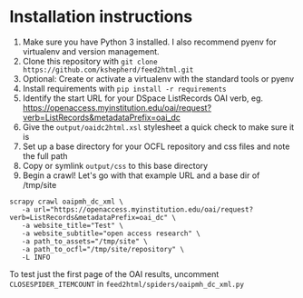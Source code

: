 # Installation instructions

1. Make sure you have Python 3 installed. I also recommend pyenv for virtualenv and version management.
1. Clone this repository with `git clone https://github.com/kshepherd/feed2html.git`
1. Optional: Create or activate a virtualenv with the standard tools or pyenv
1. Install requirements with `pip install -r requirements`
1. Identify the start URL for your DSpace ListRecords OAI verb, eg. https://openaccess.myinstitution.edu/oai/request?verb=ListRecords&metadataPrefix=oai_dc
1. Give the `output/oaidc2html.xsl` stylesheet a quick check to make sure it is 
1. Set up a base directory for your OCFL repository and css files and note the full path
1. Copy or symlink `output/css` to this base directory
1. Begin a crawl! Let's go with that example URL and a base dir of /tmp/site
```
scrapy crawl oaipmh_dc_xml \
   -a url="https://openaccess.myinstitution.edu/oai/request?verb=ListRecords&metadataPrefix=oai_dc" \
   -a website_title="Test" \
   -a website_subtitle="open access research" \
   -a path_to_assets="/tmp/site" \
   -a path_to_ocfl="/tmp/site/repository" \
   -L INFO
```

To test just the first page of the OAI results, uncomment `CLOSESPIDER_ITEMCOUNT` in `feed2html/spiders/oaipmh_dc_xml.py`
